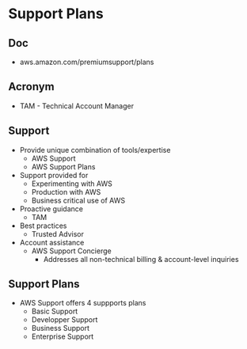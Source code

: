 # Support Plans

## Doc
* aws.amazon.com/premiumsupport/plans

## Acronym
* TAM - Technical Account Manager

## Support
* Provide unique combination of tools/expertise
  * AWS Support
  * AWS Support Plans
* Support provided for
  * Experimenting with AWS
  * Production with AWS
  * Business critical use of AWS
* Proactive guidance
  * TAM
* Best practices
  * Trusted Advisor
* Account assistance
  * AWS Support Concierge
    * Addresses all non-technical billing & account-level inquiries

## Support Plans
* AWS Support offers 4 suppports plans
  * Basic Support
  * Developper Support
  * Business Support
  * Enterprise Support
  
